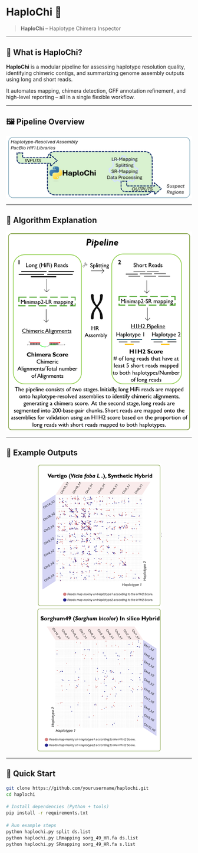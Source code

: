 # HaploChi 🧬

> **HaploChi** – Haplotype Chimera Inspector  

---

## 🧬 What is HaploChi?

**HaploChi** is a modular pipeline for assessing haplotype resolution quality, identifying chimeric contigs, and summarizing genome assembly outputs using long and short reads.

It automates mapping, chimera detection, GFF annotation refinement, and high-level reporting – all in a single flexible workflow.

---

## 🖼️ Pipeline Overview

<p align="center">
  <img src="docs/haplochi_pipeline.png" alt="HaploChi Pipeline Overview" width="700"/>
</p>

---

## 🧠 Algorithm Explanation

<p align="center">
  <img src="docs/haplochi_pipeline_alg.png" alt="Algorithm Explanation" width="700"/>
</p>

---

## 🧪 Example Outputs

<p align="center">
  <img src="docs/vertigo.png" alt="Vertigo Example" width="340"/>
  <img src="docs/sorg_49.png" alt="Sorg_49 Example" width="340"/>
</p>

---

## 🚀 Quick Start

```bash
git clone https://github.com/yourusername/haplochi.git
cd haplochi

# Install dependencies (Python + tools)
pip install -r requirements.txt

# Run example steps
python haplochi.py split ds.list
python haplochi.py LRmapping sorg_49_HR.fa ds.list
python haplochi.py SRmapping sorg_49_HR.fa s.list
